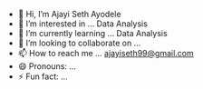 - 👋 Hi, I’m Ajayi Seth Ayodele
- 👀 I’m interested in ... Data Analysis
- 🌱 I’m currently learning ... Data Analysis
- 💞️ I’m looking to collaborate on ...
- 📫 How to reach me ... ajayiseth99@gmail.com
- 😄 Pronouns: ...
- ⚡ Fun fact: ...

<!---
Jayseth070/Jayseth070 is a ✨ special ✨ repository because its `README.md` (this file) appears on your GitHub profile.
You can click the Preview link to take a look at your changes.
--->
